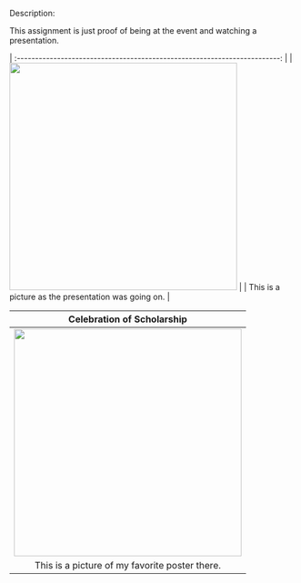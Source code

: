 Description:

This assignment is just proof of being at the event and watching a presentation.

| :------------------------------------------------------------------------: |
|  <img src="https://i.imgur.com/eozhmwc.jpeg" width="400" > |
| This is a picture as the presentation was going on. |

|                                Celebration of Scholarship                                 |
| :------------------------------------------------------------------------: |
|  <img src="https://thumbs2.imgbox.com/4b/49/1SDF7MP7_t.jpeg" width="400">   |
| This is a picture of my favorite poster there. |





